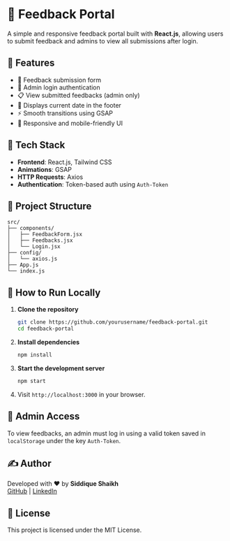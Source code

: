 # 📝 Feedback Portal

A simple and responsive feedback portal built with **React.js**, allowing users to submit feedback and admins to view all submissions after login.

## 🔧 Features

- 💬 Feedback submission form
- 🔐 Admin login authentication
- 📋 View submitted feedbacks (admin only)
- 📆 Displays current date in the footer
- ⚡ Smooth transitions using GSAP
- 📱 Responsive and mobile-friendly UI

## 🚀 Tech Stack

- **Frontend**: React.js, Tailwind CSS
- **Animations**: GSAP
- **HTTP Requests**: Axios
- **Authentication**: Token-based auth using `Auth-Token`

## 📁 Project Structure

```
src/
├── components/
│   ├── FeedbackForm.jsx
│   ├── Feedbacks.jsx
│   └── Login.jsx
├── config/
│   └── axios.js
├── App.js
└── index.js
```

## 🧪 How to Run Locally

1. **Clone the repository**

   ```bash
   git clone https://github.com/yourusername/feedback-portal.git
   cd feedback-portal
   ```

2. **Install dependencies**

   ```bash
   npm install
   ```

3. **Start the development server**

   ```bash
   npm start
   ```

4. Visit `http://localhost:3000` in your browser.

## 🔐 Admin Access

To view feedbacks, an admin must log in using a valid token saved in `localStorage` under the key `Auth-Token`.

## ✍️ Author

Developed with ❤️ by **Siddique Shaikh**  
[GitHub](https://github.com/shaikhsiddique) | [LinkedIn](https://linkedin.com/in/shaikhsiddique)

## 📄 License

This project is licensed under the MIT License.